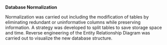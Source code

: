 **Database Normalization**

Normalization was carried out including the modification of tables by eliminating redundant or uninformative columns while preserving information. 
A strategy was developed to split tables to save storage space and time. Reverse engineering of the Entity Relationship Diagram was carried out to visualize the new database structure.
